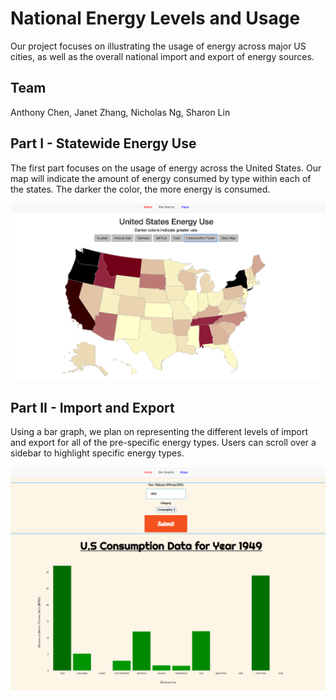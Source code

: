 # National Energy Levels and Usage

Our project focuses on illustrating the usage of energy across major US cities, as well as the overall national import and export of energy sources.

## Team

Anthony Chen, Janet Zhang, Nicholas Ng, Sharon Lin

## Part I - Statewide Energy Use

The first part focuses on the usage of energy across the United States. Our map will indicate the amount of energy consumed by type within each of the states. The darker the color, the more energy is consumed.

![Image of Map](/images/maps.png?raw=true)

## Part II - Import and Export

Using a bar graph, we plan on representing the different levels of import and export for all of the pre-specific energy types. Users can scroll over a sidebar to highlight specific energy types.

![Image of Bar](/images/bars.png?raw=true)
